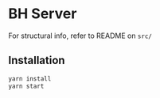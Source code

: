 # BH Server

For structural info, refer to README on `src/`

## Installation

```bash
yarn install
yarn start
```

